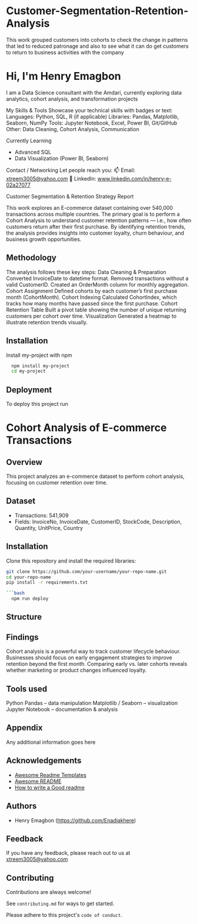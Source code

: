 # Customer-Segmentation-Retention-Analysis
This work grouped customers into cohorts to check the change in patterns that led to reduced patronage and also to see what it can do get customers to return to business activities with the company
# Hi, I'm Henry Emagbon
I am a Data Science consultant with the Amdari,
currently exploring data analytics, cohort analysis, and transformation projects

My Skills & Tools
Showcase your technical skills with badges or text:
Languages: Python, SQL, R (if applicable)
Libraries: Pandas, Matplotlib, Seaborn, NumPy
Tools: Jupyter Notebook, Excel, Power BI, Git/GitHub
Other: Data Cleaning, Cohort Analysis, Communication

Currently Learning  
- Advanced SQL  
- Data Visualization (Power BI, Seaborn)  


Contact / Networking
Let people reach you:
📫 Email: xtreem3005@yahoo.com
💼 LinkedIn: www.linkedin.com/in/henry-e-02a27077





Customer Segmentation & Retention Strategy Report

This work explores an E-commerce dataset containing over 540,000 transactions across multiple countries. The primary goal is to perform a Cohort Analysis to understand customer retention patterns — i.e., how often customers return after their first purchase.
By identifying retention trends, the analysis provides insights into customer loyalty, churn behaviour, and business growth opportunities.


## Methodology
The analysis follows these key steps:
Data Cleaning & Preparation
Converted InvoiceDate to datetime format.
Removed transactions without a valid CustomerID.
Created an OrderMonth column for monthly aggregation.
Cohort Assignment
Defined cohorts by each customer’s first purchase month (CohortMonth).
Cohort Indexing
Calculated CohortIndex, which tracks how many months have passed since the first purchase.
Cohort Retention Table
Built a pivot table showing the number of unique returning customers per cohort over time.
Visualization
Generated a heatmap to illustrate retention trends visually.
## Installation

Install my-project with npm

```bash
  npm install my-project
  cd my-project
```
    
## Deployment

To deploy this project run
# Cohort Analysis of E-commerce Transactions

## Overview
This project analyzes an e-commerce dataset to perform cohort analysis, focusing on customer retention over time.

## Dataset
- Transactions: 541,909
- Fields: InvoiceNo, InvoiceDate, CustomerID, StockCode, Description, Quantity, UnitPrice, Country

## Installation
Clone this repository and install the required libraries:

```bash
git clone https://github.com/your-username/your-repo-name.git
cd your-repo-name
pip install -r requirements.txt

```bash
  npm run deploy
```


## Structure
## Findings
Cohort analysis is a powerful way to track customer lifecycle behaviour.
Businesses should focus on early engagement strategies to improve retention beyond the first month.
Comparing early vs. later cohorts reveals whether marketing or product changes influenced loyalty.
## Tools used 
Python
Pandas – data manipulation
Matplotlib / Seaborn – visualization
Jupyter Notebook – documentation & analysis
## Appendix

Any additional information goes here


## Acknowledgements

 - [Awesome Readme Templates](https://awesomeopensource.com/project/elangosundar/awesome-README-templates)
 - [Awesome README](https://github.com/matiassingers/awesome-readme)
 - [How to write a Good readme](https://bulldogjob.com/news/449-how-to-write-a-good-readme-for-your-github-project)


## Authors

- Henry Emagbon (https://github.com/Enadiakhere)


## Feedback

If you have any feedback, please reach out to us at xtreem3005@yahoo.com


## Contributing

Contributions are always welcome!

See `contributing.md` for ways to get started.

Please adhere to this project's `code of conduct`.

